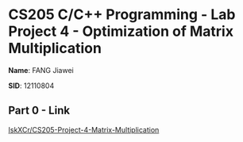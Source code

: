 # CS205 C/C++ Programming - Lab Project 4 - Optimization of Matrix Multiplication

**Name**: FANG Jiawei

**SID**: 12110804

## Part 0 - Link
[IskXCr/CS205-Project-4-Matrix-Multiplication](https://github.com/IskXCr/CS205-Project-4-Matrix-Multiplication)
